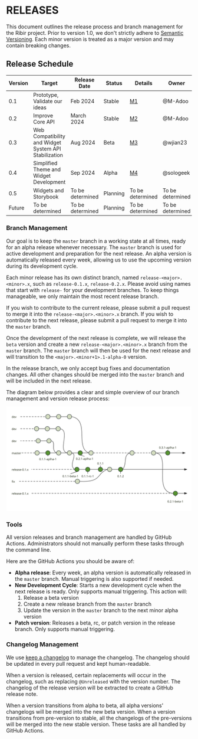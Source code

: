 # RELEASES

This document outlines the release process and branch management for the Ribir project. Prior to version 1.0, we don't strictly adhere to [Semantic Versioning](https://semver.org/). Each minor version is treated as a major version and may contain breaking changes. 

## Release Schedule

| Version | Target    | Release Date | Status | Details | Owner   |
|---------|-----------|--------------|--------|---------|---------|
| 0.1     | Prototype, Validate our ideas | Feb 2024     | Stable   | [M1](https://github.com/RibirX/Ribir/milestone/1) | @M-Adoo |
| 0.2     | Improve Core API | March 2024 | Stable | [M2](https://github.com/RibirX/Ribir/milestone/2) | @M-Adoo |
| 0.3     | Web Compatibility and Widget System API Stabilization | Aug 2024 | Beta | [M3](https://github.com/RibirX/Ribir/milestone/3) | @wjian23 |
| 0.4     | Simplified Theme and Widget Development | Sep 2024 | Alpha | [M4](https://github.com/RibirX/Ribir/milestone/3) | @sologeek |
| 0.5  | Widgets and Storybook | To be determined | Planning | To be determined | To be determined |
| Future  | To be determined | To be determined | Planning | To be determined | To be determined |


### Branch Management

Our goal is to keep the `master` branch in a working state at all times, ready for an alpha release whenever necessary. The `master` branch is used for active development and preparation for the next release. An alpha version is automatically released every week, allowing us to use the upcoming version during its development cycle.

Each minor release has its own distinct branch, named `release-<major>.<minor>.x`, such as `release-0.1.x`, `release-0.2.x`. Please avoid using names that start with `release-` for your development branches. To keep things manageable, we only maintain the most recent release branch.

If you wish to contribute to the current release, please submit a pull request to merge it into the `release-<major>.<minor>.x` branch. If you wish to contribute to the next release, please submit a pull request to merge it into the `master` branch.

Once the development of the next release is complete, we will release the `beta` version and create a new `release-<major>.<minor>.x` branch from the `master` branch. The `master` branch will then be used for the next release and will transition to the `<major>.<minor+1>.1-alpha-0` version.

In the release branch, we only accept bug fixes and documentation changes. All other changes should be merged into the `master` branch and will be included in the next release.

The diagram below provides a clear and simple overview of our branch management and version release process:

![Branch Management](./static/release-and-branch.svg)

### Tools

All version releases and branch management are handled by GitHub Actions. Administrators should not manually perform these tasks through the command line.

Here are the GitHub Actions you should be aware of:

- **Alpha release**: Every week, an alpha version is automatically released in the `master` branch. Manual triggering is also supported if needed.
- **New Development Cycle**: Starts a new development cycle when the next release is ready. Only supports manual triggering. This action will:
  1. Release a beta version
  2. Create a new release branch from the `master` branch
  3. Update the version in the `master` branch to the next minor alpha version
- **Patch version**: Releases a beta, rc, or patch version in the release branch. Only supports manual triggering.

### Changelog Management

We use [keep a changelog](https://keepachangelog.com/en/1.0.0/) to manage the changelog. The changelog should be updated in every pull request and kept human-readable.

When a version is released, certain replacements will occur in the changelog, such as replacing `@Unreleased` with the version number. The changelog of the release version will be extracted to create a GitHub release note.

When a version transitions from alpha to beta, all alpha versions' changelogs will be merged into the new beta version. When a version transitions from pre-version to stable, all the changelogs of the pre-versions will be merged into the new stable version. These tasks are all handled by GitHub Actions.